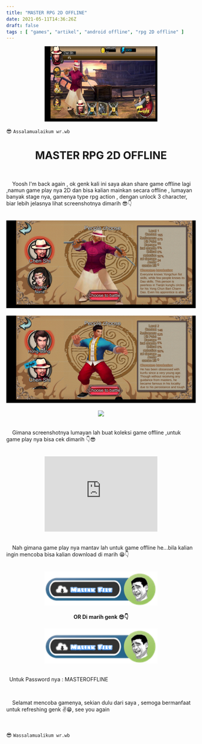 ```yaml
---
title: "MASTER RPG 2D OFFLINE"
date: 2021-05-11T14:36:26Z
draft: false
tags : [ "games", "artikel", "android offline", "rpg 2D offline" ]
---
```


<center><img width="300" height="200" src="/img-asset/master-rpg2d-offline.jpg"></center>

😎 `Assalamualaikum wr.wb`

<h1 align="center">MASTER RPG 2D OFFLINE</h1>
<br>
<p class="justify">&nbsp; &nbsp; Yoosh l'm back again , ok genk kali ini saya akan share game offline lagi ,namun game play nya 2D dan bisa kalian mainkan secara offline , lumayan banyak stage nya, gamenya type rpg action , dengan unlock 3 character, biar lebih jelasnya lihat screenshotnya dimarih 😎👇</p>
<!--more-->
<br>
<center><img src="/img-asset/master-ss1.jpg"></center>
<br>
<center><img src="/img-asset/master-ss2.jpg"></center>
<br>
<center><img src="/img-asset/master-ss3.jpg"></center>
<br>
<p class="justify">&nbsp; &nbsp; Gimana screenshotnya lumayan lah buat koleksi game offline ,untuk game play nya bisa cek dimarih 👇😎</p>
<br>
<center><iframe width="300" height="200" src="https://www.youtube.com/embed/-DfrBWw2Zko" title="YouTube video player" frameborder="0" allow="accelerometer; autoplay; clipboard-write; encrypted-media; gyroscope; picture-in-picture" allowfullscreen></iframe></center>
<br>
<p class="justify">&nbsp; &nbsp; Nah gimana game play nya mantav lah untuk game offline he...bila kalian ingin mencoba bisa kalian download di marih 😁👇</p>
<br>
<center><a href="https://bit.ly/2RLIe8o"><img width="300" src="/img-asset/Download.png"></a></center>
<br>
<center><b>OR Di marih genk 😎👇</b></center>
<br>
<center><a href="http://bit.ly/33ANjmA"><img width="300" src="/img-asset/Download.png"></a></center>
<br>
<p>&nbsp; Untuk Password nya : MASTEROFFLINE</p>
<br>
<p class="justify">&nbsp; &nbsp; Selamat mencoba gamenya, sekian dulu dari saya , semoga bermanfaat untuk refreshing genk ✌😁, see you again </p>
<br>

😎 `Wassalamualikum wr.wb`


